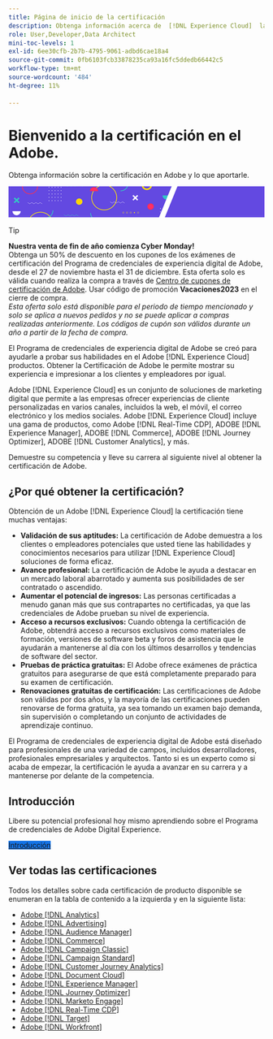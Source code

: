 ```yaml
---
title: Página de inicio de la certificación
description: Obtenga información acerca de  [!DNL Experience Cloud]  la certificación en Adobe. Descubra lo que puede aportarle obtener la certificación.
role: User,Developer,Data Architect
mini-toc-levels: 1
exl-id: 6ee30cfb-2b7b-4795-9061-adbd6cae18a4
source-git-commit: 0fb6103fcb33878235ca93a16fc5ddedb66442c5
workflow-type: tm+mt
source-wordcount: '484'
ht-degree: 11%

---
```


# Bienvenido a la certificación en el Adobe.

Obtenga información sobre la certificación en Adobe y lo que aportarle.

![Titular](/help/certifications/assets/home_banner_smallwide.png)

>[!TIP]
>
>**Nuestra venta de fin de año comienza Cyber Monday!**<br>
>Obtenga un 50% de descuento en los cupones de los exámenes de certificación del Programa de credenciales de experiencia digital de Adobe, desde el 27 de noviembre hasta el 31 de diciembre. Esta oferta solo es válida cuando realiza la compra a través de [Centro de cupones de certificación de Adobe](https://experienceleague.adobe.com/docs/analytics/analyze/home.html?lang=es). Usar código de promoción **Vacaciones2023** en el cierre de compra. <br><i>Esta oferta solo está disponible para el periodo de tiempo mencionado y solo se aplica a nuevos pedidos y no se puede aplicar a compras realizadas anteriormente. Los códigos de cupón son válidos durante un año a partir de la fecha de compra.</i>

El Programa de credenciales de experiencia digital de Adobe se creó para ayudarle a probar sus habilidades en el Adobe [!DNL Experience Cloud] productos. Obtener la Certificación de Adobe le permite mostrar su experiencia e impresionar a los clientes y empleadores por igual.

Adobe [!DNL Experience Cloud] es un conjunto de soluciones de marketing digital que permite a las empresas ofrecer experiencias de cliente personalizadas en varios canales, incluidos la web, el móvil, el correo electrónico y los medios sociales. Adobe [!DNL Experience Cloud] incluye una gama de productos, como Adobe [!DNL Real-Time CDP], ADOBE [!DNL Experience Manager], ADOBE [!DNL Commerce], ADOBE [!DNL Journey Optimizer], ADOBE [!DNL Customer Analytics], y más.

Demuestre su competencia y lleve su carrera al siguiente nivel al obtener la certificación de Adobe.

## ¿Por qué obtener la certificación?

Obtención de un Adobe [!DNL Experience Cloud] la certificación tiene muchas ventajas:

* **Validación de sus aptitudes:** La certificación de Adobe demuestra a los clientes o empleadores potenciales que usted tiene las habilidades y conocimientos necesarios para utilizar [!DNL Experience Cloud] soluciones de forma eficaz.
* **Avance profesional:** La certificación de Adobe le ayuda a destacar en un mercado laboral abarrotado y aumenta sus posibilidades de ser contratado o ascendido.
* **Aumentar el potencial de ingresos:** Las personas certificadas a menudo ganan más que sus contrapartes no certificadas, ya que las credenciales de Adobe prueban su nivel de experiencia.
* **Acceso a recursos exclusivos:** Cuando obtenga la certificación de Adobe, obtendrá acceso a recursos exclusivos como materiales de formación, versiones de software beta y foros de asistencia que le ayudarán a mantenerse al día con los últimos desarrollos y tendencias de software del sector.
* **Pruebas de práctica gratuitas:** El Adobe ofrece exámenes de práctica gratuitos para asegurarse de que está completamente preparado para su examen de certificación.
* **Renovaciones gratuitas de certificación:** Las certificaciones de Adobe son válidas por dos años, y la mayoría de las certificaciones pueden renovarse de forma gratuita, ya sea tomando un examen bajo demanda, sin supervisión o completando un conjunto de actividades de aprendizaje continuo.

El Programa de credenciales de experiencia digital de Adobe está diseñado para profesionales de una variedad de campos, incluidos desarrolladores, profesionales empresariales y arquitectos. Tanto si es un experto como si acaba de empezar, la certificación le ayuda a avanzar en su carrera y a mantenerse por delante de la competencia.

## Introducción 

Libere su potencial profesional hoy mismo aprendiendo sobre el Programa de credenciales de Adobe Digital Experience.

<a href="https://experienceleague.adobe.com/docs/certification/certification/getting-started.html" target="_blank" class="spectrum-Button spectrum-Button--fill spectrum-Button--accent spectrum-Button--sizeM is-margin-bottom-big-big at-element-click-tracking" style="background-color:#1473E6"><span class="spectrum-Button-label has-no-wrap">Introducción</span></a>


## Ver todas las certificaciones

Todos los detalles sobre cada certificación de producto disponible se enumeran en la tabla de contenido a la izquierda y en la siguiente lista:

* [Adobe [!DNL Analytics]](/help/certifications/aa/aa-overview.md)
* [Adobe [!DNL Advertising]](/help/certifications/aac/aac-overview.md)
* [Adobe [!DNL Audience Manager]](/help/certifications/aam/aam-overview.md)
* [Adobe [!DNL Commerce]](/help/certifications/ac/ac-overview.md)
* [Adobe [!DNL Campaign Classic]](/help/certifications/acc/acc-overview.md)
* [Adobe [!DNL Campaign Standard]](/help/certifications/acs/acs-overview.md)
* [Adobe [!DNL Customer Journey Analytics]](/help/certifications/acja/acja-overview.md)
* [Adobe [!DNL Document Cloud]](/help/certifications/adc/adc-overview.md)
* [Adobe [!DNL Experience Manager]](/help/certifications/aem/aem-overview.md)
* [Adobe [!DNL Journey Optimizer]](/help/certifications/ajo/ajo-overview.md)
* [Adobe [!DNL Marketo Engage]](/help/certifications/ame/ame-overview.md)
* [Adobe [!DNL Real-Time CDP]](/help/certifications/rtcdp/rtcdp-overview.md)
* [Adobe [!DNL Target]](/help/certifications/at/at-overview.md)
* [Adobe [!DNL Workfront]](/help/certifications/aw/aw-overview.md)
